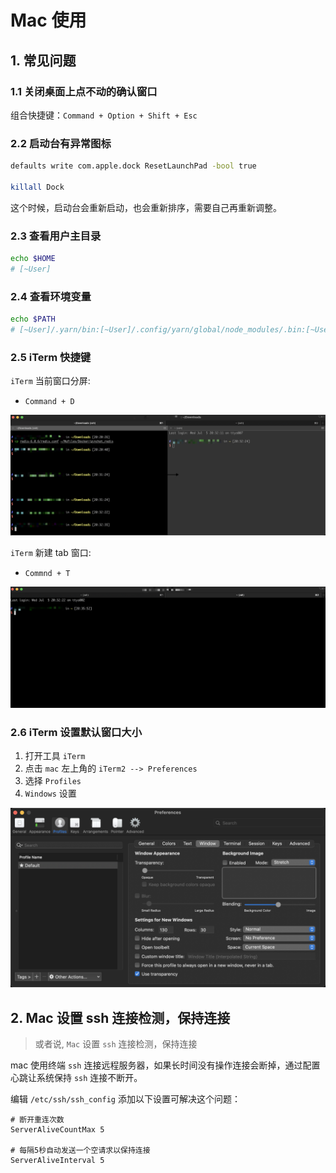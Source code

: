 # Mac 使用

## 1. 常见问题

### 1.1 关闭桌面上点不动的确认窗口

组合快捷键：`Command + Option + Shift + Esc`

### 2.2 启动台有异常图标

```bash
defaults write com.apple.dock ResetLaunchPad -bool true

killall Dock
```

这个时候，启动台会重新启动，也会重新排序，需要自己再重新调整。

### 2.3 查看用户主目录

```bash
echo $HOME
# [~User]
```

### 2.4 查看环境变量

```bash
echo $PATH
# [~User]/.yarn/bin:[~User]/.config/yarn/global/node_modules/.bin:[~User]/.nvm/versions/node/v16.14.0/bin:/usr/local/bin:/System/Cryptexes/App/usr/bin:/usr/bin:/bin:/usr/sbin:/sbin:/Library/Apple/usr/bin
```

### 2.5 iTerm 快捷键

`iTerm` 当前窗口分屏:

- `Command + D`

![](./images/001_iTerm当前窗口分屏.png)

`iTerm` 新建 tab 窗口:

- `Commnd + T`

![](./images/002_iTerm新建tab窗口.png)

### 2.6 iTerm 设置默认窗口大小

1. 打开工具 `iTerm`
2. 点击 `mac` 左上角的 `iTerm2 --> Preferences`
3. 选择 `Profiles`
4. `Windows` 设置

![](./images/003_iTerm设置window.png)

## 2. Mac 设置 ssh 连接检测，保持连接

> 或者说, `Mac` 设置 `ssh` 连接检测，保持连接

mac 使用终端 `ssh` 连接远程服务器，如果长时间没有操作连接会断掉，通过配置心跳让系统保持 `ssh` 连接不断开。

编辑 `/etc/ssh/ssh_config` 添加以下设置可解决这个问题：

```
# 断开重连次数
ServerAliveCountMax 5

# 每隔5秒自动发送一个空请求以保持连接
ServerAliveInterval 5
```
